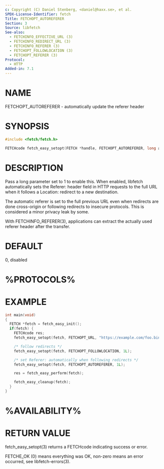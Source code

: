 ```yaml
---
c: Copyright (C) Daniel Stenberg, <daniel@haxx.se>, et al.
SPDX-License-Identifier: fetch
Title: FETCHOPT_AUTOREFERER
Section: 3
Source: libfetch
See-also:
  - FETCHINFO_EFFECTIVE_URL (3)
  - FETCHINFO_REDIRECT_URL (3)
  - FETCHINFO_REFERER (3)
  - FETCHOPT_FOLLOWLOCATION (3)
  - FETCHOPT_REFERER (3)
Protocol:
  - HTTP
Added-in: 7.1
---
```


# NAME

FETCHOPT_AUTOREFERER - automatically update the referer header

# SYNOPSIS

~~~c
#include <fetch/fetch.h>

FETCHcode fetch_easy_setopt(FETCH *handle, FETCHOPT_AUTOREFERER, long autorefer);
~~~

# DESCRIPTION

Pass a long parameter set to 1 to enable this. When enabled, libfetch
automatically sets the Referer: header field in HTTP requests to the full URL
when it follows a Location: redirect to a new destination.

The automatic referer is set to the full previous URL even when redirects are
done cross-origin or following redirects to insecure protocols. This is
considered a minor privacy leak by some.

With FETCHINFO_REFERER(3), applications can extract the actually used
referer header after the transfer.

# DEFAULT

0, disabled

# %PROTOCOLS%

# EXAMPLE

~~~c
int main(void)
{
  FETCH *fetch = fetch_easy_init();
  if(fetch) {
    FETCHcode res;
    fetch_easy_setopt(fetch, FETCHOPT_URL, "https://example.com/foo.bin");

    /* follow redirects */
    fetch_easy_setopt(fetch, FETCHOPT_FOLLOWLOCATION, 1L);

    /* set Referer: automatically when following redirects */
    fetch_easy_setopt(fetch, FETCHOPT_AUTOREFERER, 1L);

    res = fetch_easy_perform(fetch);

    fetch_easy_cleanup(fetch);
  }
}
~~~

# %AVAILABILITY%

# RETURN VALUE

fetch_easy_setopt(3) returns a FETCHcode indicating success or error.

FETCHE_OK (0) means everything was OK, non-zero means an error occurred, see
libfetch-errors(3).
